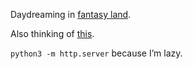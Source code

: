 Daydreaming in [fantasy land](https://github.com/fantasyland/fantasy-land).

Also thinking of [this](https://jrsinclair.com/articles/2018/how-to-deal-with-dirty-side-effects-in-your-pure-functional-javascript/).

`python3 -m http.server` because I’m lazy.
